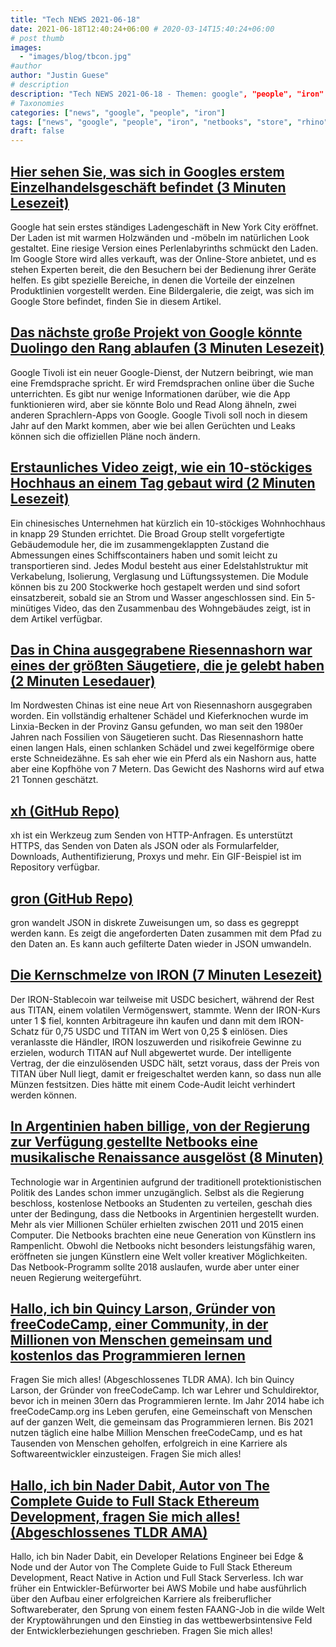 ```yaml
---
title: "Tech NEWS 2021-06-18"
date: 2021-06-18T12:40:24+06:00 # 2020-03-14T15:40:24+06:00
# post thumb
images:
  - "images/blog/tbcon.jpg"
#author
author: "Justin Guese"
# description
description: "Tech NEWS 2021-06-18 - Themen: google", "people", "iron"
# Taxonomies
categories: ["news", "google", "people", "iron"]
tags: ["news", "google", "people", "iron", "netbooks", "store", "rhino"]
draft: false
---
```


## [Hier sehen Sie, was sich in Googles erstem Einzelhandelsgeschäft befindet (3 Minuten Lesezeit)](https://arstechnica.com/gadgets/2021/06/heres-whats-inside-googles-first-ever-retail-store/)

 Google hat sein erstes ständiges Ladengeschäft in New York City eröffnet. Der Laden ist mit warmen Holzwänden und -möbeln im natürlichen Look gestaltet. Eine riesige Version eines Perlenlabyrinths schmückt den Laden. Im Google Store wird alles verkauft, was der Online-Store anbietet, und es stehen Experten bereit, die den Besuchern bei der Bedienung ihrer Geräte helfen. Es gibt spezielle Bereiche, in denen die Vorteile der einzelnen Produktlinien vorgestellt werden. Eine Bildergalerie, die zeigt, was sich im Google Store befindet, finden Sie in diesem Artikel.

## [Das nächste große Projekt von Google könnte Duolingo den Rang ablaufen (3 Minuten Lesezeit)](https://bgr.com/tech/google-tivoli-vs-duolingo-learn-foreign-language-online-5932884/)

 Google Tivoli ist ein neuer Google-Dienst, der Nutzern beibringt, wie man eine Fremdsprache spricht. Er wird Fremdsprachen online über die Suche unterrichten. Es gibt nur wenige Informationen darüber, wie die App funktionieren wird, aber sie könnte Bolo und Read Along ähneln, zwei anderen Sprachlern-Apps von Google. Google Tivoli soll noch in diesem Jahr auf den Markt kommen, aber wie bei allen Gerüchten und Leaks können sich die offiziellen Pläne noch ändern.

## [Erstaunliches Video zeigt, wie ein 10-stöckiges Hochhaus an einem Tag gebaut wird (2 Minuten Lesezeit)](https://newatlas.com/architecture/broad-group-prefab-high-rise/)

 Ein chinesisches Unternehmen hat kürzlich ein 10-stöckiges Wohnhochhaus in knapp 29 Stunden errichtet. Die Broad Group stellt vorgefertigte Gebäudemodule her, die im zusammengeklappten Zustand die Abmessungen eines Schiffscontainers haben und somit leicht zu transportieren sind. Jedes Modul besteht aus einer Edelstahlstruktur mit Verkabelung, Isolierung, Verglasung und Lüftungssystemen. Die Module können bis zu 200 Stockwerke hoch gestapelt werden und sind sofort einsatzbereit, sobald sie an Strom und Wasser angeschlossen sind. Ein 5-minütiges Video, das den Zusammenbau des Wohngebäudes zeigt, ist in dem Artikel verfügbar.

## [Das in China ausgegrabene Riesennashorn war eines der größten Säugetiere, die je gelebt haben (2 Minuten Lesedauer)](https://www.newscientist.com/article/2281489-giant-rhino-unearthed-in-china-was-one-of-largest-mammals-ever-to-live/)

 Im Nordwesten Chinas ist eine neue Art von Riesennashorn ausgegraben worden. Ein vollständig erhaltener Schädel und Kieferknochen wurde im Linxia-Becken in der Provinz Gansu gefunden, wo man seit den 1980er Jahren nach Fossilien von Säugetieren sucht. Das Riesennashorn hatte einen langen Hals, einen schlanken Schädel und zwei kegelförmige obere erste Schneidezähne. Es sah eher wie ein Pferd als ein Nashorn aus, hatte aber eine Kopfhöhe von 7 Metern. Das Gewicht des Nashorns wird auf etwa 21 Tonnen geschätzt.

## [xh (GitHub Repo)](https://github.com/ducaale/xh)

 xh ist ein Werkzeug zum Senden von HTTP-Anfragen. Es unterstützt HTTPS, das Senden von Daten als JSON oder als Formularfelder, Downloads, Authentifizierung, Proxys und mehr. Ein GIF-Beispiel ist im Repository verfügbar.

## [gron (GitHub Repo)](https://github.com/tomnomnom/gron)

 gron wandelt JSON in diskrete Zuweisungen um, so dass es gegreppt werden kann. Es zeigt die angeforderten Daten zusammen mit dem Pfad zu den Daten an. Es kann auch gefilterte Daten wieder in JSON umwandeln.

## [Die Kernschmelze von IRON (7 Minuten Lesezeit)](https://irony-97882.medium.com/the-melting-of-iron-89469b01e083)

 Der IRON-Stablecoin war teilweise mit USDC besichert, während der Rest aus TITAN, einem volatilen Vermögenswert, stammte. Wenn der IRON-Kurs unter 1 $ fiel, konnten Arbitrageure ihn kaufen und dann mit dem IRON-Schatz für 0,75 USDC und TITAN im Wert von 0,25 $ einlösen. Dies veranlasste die Händler, IRON loszuwerden und risikofreie Gewinne zu erzielen, wodurch TITAN auf Null abgewertet wurde. Der intelligente Vertrag, der die einzulösenden USDC hält, setzt voraus, dass der Preis von TITAN über Null liegt, damit er freigeschaltet werden kann, so dass nun alle Münzen festsitzen. Dies hätte mit einem Code-Audit leicht verhindert werden können.

## [In Argentinien haben billige, von der Regierung zur Verfügung gestellte Netbooks eine musikalische Renaissance ausgelöst (8 Minuten)](https://restofworld.org/2021/argentina-netbooks-music/)

 Technologie war in Argentinien aufgrund der traditionell protektionistischen Politik des Landes schon immer unzugänglich. Selbst als die Regierung beschloss, kostenlose Netbooks an Studenten zu verteilen, geschah dies unter der Bedingung, dass die Netbooks in Argentinien hergestellt wurden. Mehr als vier Millionen Schüler erhielten zwischen 2011 und 2015 einen Computer. Die Netbooks brachten eine neue Generation von Künstlern ins Rampenlicht. Obwohl die Netbooks nicht besonders leistungsfähig waren, eröffneten sie jungen Künstlern eine Welt voller kreativer Möglichkeiten. Das Netbook-Programm sollte 2018 auslaufen, wurde aber unter einer neuen Regierung weitergeführt.

## [Hallo, ich bin Quincy Larson, Gründer von freeCodeCamp, einer Community, in der Millionen von Menschen gemeinsam und kostenlos das Programmieren lernen](https://tldr.tech/token/6c3ef825381ee396191f77cb92dd1969?redirect=https%3A%2F%2Ftldr.tech%2Fama%2Fquincy-larson/1/0100017a1e970624-aa1ff00e-664d-4c40-bd19-276872977f4d-000000/QjmeIlcKZzcUUYg8dS6uWypt_ibx1ertUadfsrhaPkc=198)

 Fragen Sie mich alles! (Abgeschlossenes TLDR AMA). Ich bin Quincy Larson, der Gründer von freeCodeCamp. Ich war Lehrer und Schuldirektor, bevor ich in meinen 30ern das Programmieren lernte. Im Jahr 2014 habe ich freeCodeCamp.org ins Leben gerufen, eine Gemeinschaft von Menschen auf der ganzen Welt, die gemeinsam das Programmieren lernen. Bis 2021 nutzen täglich eine halbe Million Menschen freeCodeCamp, und es hat Tausenden von Menschen geholfen, erfolgreich in eine Karriere als Softwareentwickler einzusteigen. Fragen Sie mich alles!

## [Hallo, ich bin Nader Dabit, Autor von The Complete Guide to Full Stack Ethereum Development, fragen Sie mich alles! (Abgeschlossenes TLDR AMA)](https://tldr.tech/token/6c3ef825381ee396191f77cb92dd1969?redirect=https%3A%2F%2Ftldr.tech%2Fama%2Fnader-dabit/1/0100017a1e970624-aa1ff00e-664d-4c40-bd19-276872977f4d-000000/X-F2oVEPY76lpgHQHKlau6TkI4LyQISoMD9_baA-htc=198)

 Hallo, ich bin Nader Dabit, ein Developer Relations Engineer bei Edge & Node und der Autor von The Complete Guide to Full Stack Ethereum Development, React Native in Action und Full Stack Serverless. Ich war früher ein Entwickler-Befürworter bei AWS Mobile und habe ausführlich über den Aufbau einer erfolgreichen Karriere als freiberuflicher Softwareberater, den Sprung von einem festen FAANG-Job in die wilde Welt der Kryptowährungen und den Einstieg in das wettbewerbsintensive Feld der Entwicklerbeziehungen geschrieben. Fragen Sie mich alles!

